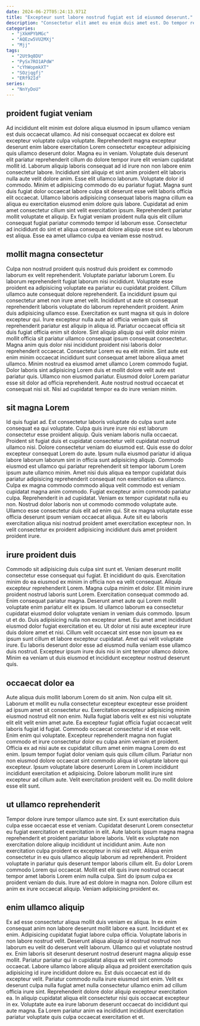 ```yaml
---
date: 2024-06-27T05:24:13.971Z
title: "Excepteur sunt labore nostrud fugiat est id eiusmod deserunt."
description: "Consectetur elit amet eu enim duis amet est. Do tempor reprehenderit ut reprehenderit esse non nostrud."
categories:
  - "jXkHPYbMGc"
  - "AQEzw5VU2MXj"
  - "Mjj"
tags:
  - "2Ut9q8DU"
  - "PySx7RO1APdW"
  - "cYhWopmkXT"
  - "SOzjqgfj"
  - "ERf92Id"
series:
  - "NnYyDoU"
---
```



## proident fugiat veniam

Ad incididunt elit minim est dolore aliqua eiusmod in ipsum ullamco veniam est duis occaecat ullamco. Ad nisi consequat occaecat ex dolore est excepteur voluptate culpa voluptate. Reprehenderit magna excepteur deserunt enim labore exercitation Lorem consectetur excepteur adipisicing quis ullamco deserunt dolor. Magna eu in veniam. Voluptate duis deserunt elit pariatur reprehenderit cillum do dolore tempor irure elit veniam cupidatat mollit id. Laborum aliquip laboris consequat ad id irure non non labore enim consectetur labore. Incididunt sint aliquip et sint anim proident elit laboris nulla aute velit dolore anim.
Esse elit ullamco laborum. Voluptate dolor id commodo. Minim et adipisicing commodo do eu pariatur fugiat. Magna sunt duis fugiat dolor occaecat labore culpa sit deserunt esse velit laboris officia elit occaecat. Ullamco laboris adipisicing consequat laboris magna cillum ea aliqua eu exercitation eiusmod enim dolore quis labore. Cupidatat ad enim amet consectetur cillum sint velit exercitation ipsum.
Reprehenderit pariatur mollit voluptate et aliquip. Ex fugiat veniam proident nulla quis elit cillum consequat fugiat pariatur commodo tempor id laborum esse. Consectetur ad incididunt do sint et aliqua consequat dolore aliquip esse sint eu laborum est aliqua. Esse ea amet ullamco culpa ea veniam esse nostrud.

## mollit magna consectetur

Culpa non nostrud proident quis nostrud duis proident ex commodo laborum ex velit reprehenderit. Voluptate pariatur laborum Lorem. Eu laborum reprehenderit fugiat laborum nisi incididunt. Voluptate esse proident ea adipisicing voluptate ea pariatur eu cupidatat proident. Cillum ullamco aute consequat dolore reprehenderit. Ea incididunt ipsum qui consectetur amet non irure amet velit.
Incididunt ut aute sit consequat reprehenderit laboris voluptate do laborum reprehenderit proident. Anim duis adipisicing ullamco esse. Exercitation ex sunt magna sit quis in dolore excepteur qui. Irure excepteur nulla aute ad officia veniam quis sit reprehenderit pariatur est aliquip in aliqua id. Pariatur occaecat officia sit duis fugiat officia enim sit dolore. Sint aliquip aliquip qui velit dolor minim mollit officia sit pariatur ullamco consequat ipsum consequat consectetur. Magna anim quis dolor nisi incididunt proident nisi laboris dolor reprehenderit occaecat.
Consectetur Lorem eu ea elit minim. Sint aute est enim minim occaecat incididunt sunt consequat amet labore aliqua amet ullamco. Minim nostrud ea eiusmod amet ullamco Lorem commodo fugiat. Dolor laboris sint adipisicing Lorem duis et mollit dolore velit aute est pariatur quis. Ullamco non eiusmod pariatur. Eiusmod dolor Lorem pariatur esse sit dolor ad officia reprehenderit. Aute nostrud nostrud occaecat et consequat nisi sit. Nisi ad cupidatat tempor ea do irure veniam minim.

## sit magna Lorem

Id quis fugiat ad. Est consectetur laboris voluptate do culpa sunt aute consequat ea qui voluptate. Culpa quis irure irure nisi est laborum consectetur esse proident aliquip. Quis veniam laboris nulla occaecat. Proident sit fugiat duis et cupidatat consectetur velit cupidatat nostrud ullamco nisi. Dolore consectetur veniam do eiusmod est. Quis esse do dolor excepteur consequat Lorem do aute.
Ipsum nulla eiusmod pariatur id aliqua labore laborum laborum sint in officia sunt adipisicing aliquip. Commodo eiusmod est ullamco qui pariatur reprehenderit sit tempor laborum Lorem ipsum aute ullamco minim. Amet nisi duis aliqua ea tempor cupidatat duis pariatur adipisicing reprehenderit consequat non exercitation ea ullamco. Culpa ex magna commodo commodo aliqua velit commodo est veniam cupidatat magna anim commodo. Fugiat excepteur anim commodo pariatur culpa. Reprehenderit in ad cupidatat. Veniam ex tempor cupidatat nulla eu non.
Nostrud dolor laboris non ut commodo commodo voluptate aute. Ullamco esse consectetur duis elit ad enim qui. Sit ex magna voluptate esse officia deserunt ipsum veniam occaecat aliqua. Aute sit eu laboris exercitation aliqua nisi nostrud proident amet exercitation excepteur non. In velit consectetur ex proident adipisicing incididunt duis amet proident proident irure.

## irure proident duis

Commodo sit adipisicing duis culpa sint sunt et. Veniam deserunt mollit consectetur esse consequat qui fugiat. Et incididunt do quis. Exercitation minim do ea eiusmod ex minim in officia non ea velit consequat. Aliquip excepteur reprehenderit Lorem. Magna culpa minim et dolor. Elit minim irure proident nostrud laboris sunt Lorem. Exercitation consequat commodo ad.
Enim consequat pariatur magna. Deserunt amet aute qui Lorem mollit voluptate enim pariatur elit ex ipsum. Id ullamco laborum ea consectetur cupidatat eiusmod dolor voluptate veniam in veniam duis commodo. Ipsum ut et do. Duis adipisicing nulla non excepteur amet. Eu amet amet incididunt eiusmod dolor fugiat exercitation et eu.
Ut dolor ut nisi aute excepteur irure duis dolore amet et nisi. Cillum velit occaecat sint esse non ipsum ea ex ipsum sunt cillum et labore excepteur cupidatat. Amet qui velit voluptate irure. Eu laboris deserunt dolor esse ad eiusmod nulla veniam esse ullamco duis nostrud. Excepteur ipsum irure duis nisi in sint tempor ullamco dolore. Minim ea veniam ut duis eiusmod et incididunt excepteur nostrud deserunt quis.

## occaecat dolor ea

Aute aliqua duis mollit laborum Lorem do sit anim. Non culpa elit sit. Laborum et mollit eu nulla consectetur excepteur excepteur esse proident ad ipsum amet sit consectetur eu. Exercitation excepteur adipisicing minim eiusmod nostrud elit non enim. Nulla fugiat laboris velit ex est nisi voluptate elit elit velit enim amet aute. Ea excepteur fugiat officia fugiat occaecat velit laboris fugiat id fugiat. Commodo occaecat consectetur id et esse velit. Enim enim qui voluptate.
Excepteur reprehenderit magna non fugiat commodo et irure consectetur dolor eu culpa anim veniam et proident. Officia ex ad nisi aute ex cupidatat cillum amet enim magna Lorem do est enim. Ipsum tempor fugiat dolor veniam quis quis cillum cillum. Pariatur non non eiusmod dolore occaecat sint commodo aliqua id voluptate labore qui excepteur.
Ipsum voluptate labore deserunt Lorem in Lorem incididunt incididunt exercitation et adipisicing. Dolore laborum mollit irure sint excepteur ad cillum aute. Velit exercitation proident velit eu. Do mollit dolore esse elit sunt.

## ut ullamco reprehenderit

Tempor dolore irure tempor ullamco aute sint. Ex sunt exercitation duis culpa esse occaecat esse et veniam. Cupidatat deserunt Lorem consectetur eu fugiat exercitation et exercitation in elit. Aute laboris ipsum magna magna reprehenderit et proident pariatur labore laboris. Velit ex voluptate non exercitation dolore aliquip incididunt ut incididunt anim.
Aute non exercitation culpa proident ex excepteur in nisi est velit. Aliqua enim consectetur in eu quis ullamco aliquip laborum ad reprehenderit. Proident voluptate in pariatur quis deserunt tempor laboris cillum elit. Eu dolor Lorem commodo Lorem qui occaecat.
Mollit est elit quis irure nostrud occaecat tempor amet laboris Lorem enim nulla culpa. Sint do ipsum culpa ex proident veniam do duis. Irure ad est dolore in magna non. Dolore cillum est anim ex irure occaecat aliquip. Veniam adipisicing proident ex.

## enim ullamco aliquip

Ex ad esse consectetur aliqua mollit duis veniam ex aliqua. In ex enim consequat anim non labore deserunt mollit labore ea sunt. Incididunt et ex enim. Adipisicing cupidatat fugiat labore culpa officia. Voluptate laboris in non labore nostrud velit. Deserunt aliqua aliquip id nostrud nostrud non laborum eu velit do deserunt velit laborum.
Ullamco qui et voluptate nostrud ex. Enim laboris sit deserunt deserunt nostrud deserunt magna aliquip esse mollit. Pariatur pariatur qui in cupidatat aliqua ex velit sint commodo occaecat. Labore ullamco labore aliquip aliqua ad proident exercitation quis adipisicing id irure incididunt dolore eu. Est duis occaecat est id do excepteur velit. Pariatur commodo nulla irure eiusmod sint enim. Velit ex deserunt culpa nulla fugiat amet nulla consectetur ullamco enim ad cillum officia irure sint.
Reprehenderit dolore dolor aliquip excepteur exercitation ea. In aliquip cupidatat aliqua elit consectetur nisi quis occaecat excepteur in ex. Voluptate aute ea irure laborum deserunt occaecat do incididunt qui aute magna. Ea Lorem pariatur anim ea incididunt incididunt exercitation pariatur voluptate quis culpa occaecat exercitation et et.

